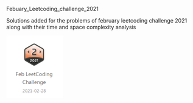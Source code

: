 Febuary_Leetcoding_challenge_2021


Solutions added for the problems of february leetcoding challenge 2021 along with their time and space complexity analysis



![Image description](https://github.com/kanchan1910/February-leetcoding-challenge-2021/blob/master/2.png)
